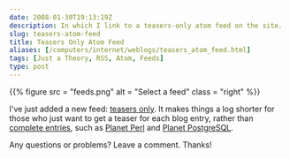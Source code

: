 ```yaml
--- 
date: 2008-01-30T19:13:19Z
description: In which I link to a teasers-only atom feed on the site.
slug: teasers-atom-feed
title: Teasers Only Atom Feed
aliases: [/computers/internet/weblogs/teasers_atom_feed.html]
tags: [Just a Theory, RSS, Atom, Feeds]
type: post
---
```


{{% figure src = "feeds.png" alt = "Select a feed" class = "right" %}}

I've just added a new feed: [teasers only]. It makes things a log shorter for
those who just want to get a teaser for each blog entry, rather than [complete
entries], such as [Planet Perl] and [Planet PostgreSQL].

Any questions or problems? Leave a comment. Thanks!

  [teasers only]: /index.atomsum
  [complete entries]: /index.atom
  [Planet Perl]: http://planet.perl.org
  [Planet PostgreSQL]: http://www.planetpostgresql.org/
